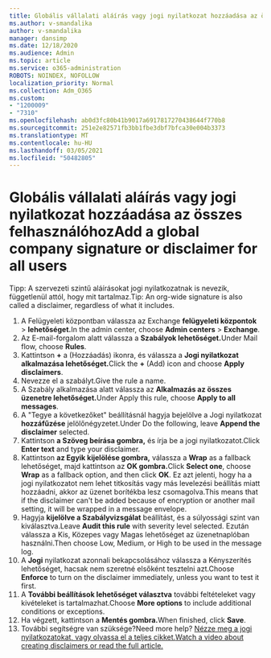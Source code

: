 ```yaml
---
title: Globális vállalati aláírás vagy jogi nyilatkozat hozzáadása az összes felhasználóhoz
ms.author: v-smandalika
author: v-smandalika
manager: dansimp
ms.date: 12/18/2020
ms.audience: Admin
ms.topic: article
ms.service: o365-administration
ROBOTS: NOINDEX, NOFOLLOW
localization_priority: Normal
ms.collection: Adm_O365
ms.custom:
- "1200009"
- "7310"
ms.openlocfilehash: ab0d3fc80b41b9017a6917817270438644f770b8
ms.sourcegitcommit: 251e2e82571fb3bb1fbe3dbf7bfca30e004b3373
ms.translationtype: MT
ms.contentlocale: hu-HU
ms.lasthandoff: 03/05/2021
ms.locfileid: "50482805"
---
```

# <a name="add-a-global-company-signature-or-disclaimer-for-all-users"></a><span data-ttu-id="09a7f-102">Globális vállalati aláírás vagy jogi nyilatkozat hozzáadása az összes felhasználóhoz</span><span class="sxs-lookup"><span data-stu-id="09a7f-102">Add a global company signature or disclaimer for all users</span></span>

<span data-ttu-id="09a7f-103">Tipp: A szervezeti szintű aláírásokat jogi nyilatkozatnak is nevezik, függetlenül attól, hogy mit tartalmaz.</span><span class="sxs-lookup"><span data-stu-id="09a7f-103">Tip: An org-wide signature is also called a disclaimer, regardless of what it includes.</span></span>

1. <span data-ttu-id="09a7f-104">A Felügyeleti központban válassza az Exchange **felügyeleti központok**  >  **lehetőséget.**</span><span class="sxs-lookup"><span data-stu-id="09a7f-104">In the admin center, choose **Admin centers** > **Exchange**.</span></span>
2. <span data-ttu-id="09a7f-105">Az E-mail-forgalom alatt válassza a **Szabályok lehetőséget.**</span><span class="sxs-lookup"><span data-stu-id="09a7f-105">Under Mail flow, choose **Rules**.</span></span>
3. <span data-ttu-id="09a7f-106">Kattintson **+** a (Hozzáadás) ikonra, és válassza a **Jogi nyilatkozat alkalmazása lehetőséget.**</span><span class="sxs-lookup"><span data-stu-id="09a7f-106">Click the **+** (Add) icon and choose **Apply disclaimers**.</span></span>
4. <span data-ttu-id="09a7f-107">Nevezze el a szabályt.</span><span class="sxs-lookup"><span data-stu-id="09a7f-107">Give the rule a name.</span></span>
5. <span data-ttu-id="09a7f-108">A Szabály alkalmazása alatt válassza az **Alkalmazás az összes üzenetre lehetőséget.**</span><span class="sxs-lookup"><span data-stu-id="09a7f-108">Under Apply this rule, choose **Apply to all messages**.</span></span>
6. <span data-ttu-id="09a7f-109">A "Tegye a következőket" beállításnál hagyja bejelölve a Jogi nyilatkozat **hozzáfűzése** jelölőnégyzetet.</span><span class="sxs-lookup"><span data-stu-id="09a7f-109">Under Do the following, leave **Append the disclaimer** selected.</span></span>
7. <span data-ttu-id="09a7f-110">Kattintson **a Szöveg beírása gombra,** és írja be a jogi nyilatkozatot.</span><span class="sxs-lookup"><span data-stu-id="09a7f-110">Click **Enter text** and type your disclaimer.</span></span>
8. <span data-ttu-id="09a7f-111">Kattintson **az Egyik kijelölése gombra,** válassza a **Wrap** as a fallback lehetőséget, majd kattintson az **OK gombra.**</span><span class="sxs-lookup"><span data-stu-id="09a7f-111">Click **Select one**, choose **Wrap** as a fallback option, and then click **OK**.</span></span> <span data-ttu-id="09a7f-112">Ez azt jelenti, hogy ha a jogi nyilatkozatot nem lehet titkosítás vagy más levelezési beállítás miatt hozzáadni, akkor az üzenet borítékba lesz csomagolva.</span><span class="sxs-lookup"><span data-stu-id="09a7f-112">This means that if the disclaimer can't be added because of encryption or another mail setting, it will be wrapped in a message envelope.</span></span>
9. <span data-ttu-id="09a7f-113">Hagyja **kijelölve a Szabályvizsgálat** beállítást, és a súlyossági szint van kiválasztva.</span><span class="sxs-lookup"><span data-stu-id="09a7f-113">Leave **Audit this rule** with severity level selected.</span></span> <span data-ttu-id="09a7f-114">Ezután válassza a Kis, Közepes vagy Magas lehetőséget az üzenetnaplóban használni.</span><span class="sxs-lookup"><span data-stu-id="09a7f-114">Then choose Low, Medium, or High to be used in the message log.</span></span>
10. <span data-ttu-id="09a7f-115">A **Jogi** nyilatkozat azonnali bekapcsolásához válassza a Kényszerítés lehetőséget, hacsak nem szeretné elsőként tesztelni azt.</span><span class="sxs-lookup"><span data-stu-id="09a7f-115">Choose **Enforce** to turn on the disclaimer immediately, unless you want to test it first.</span></span>
11. <span data-ttu-id="09a7f-116">A **További beállítások lehetőséget választva** további feltételeket vagy kivételeket is tartalmazhat.</span><span class="sxs-lookup"><span data-stu-id="09a7f-116">Choose **More options** to include additional conditions or exceptions.</span></span>
12. <span data-ttu-id="09a7f-117">Ha végzett, kattintson a **Mentés gombra.**</span><span class="sxs-lookup"><span data-stu-id="09a7f-117">When finished, click **Save**.</span></span>
13. <span data-ttu-id="09a7f-118">További segítségre van szüksége?</span><span class="sxs-lookup"><span data-stu-id="09a7f-118">Need more help?</span></span> [<span data-ttu-id="09a7f-119">Nézze meg a jogi nyilatkozatokat, vagy olvassa el a teljes cikket.</span><span class="sxs-lookup"><span data-stu-id="09a7f-119">Watch a video about creating disclaimers or read the full article.</span></span>](https://support.office.com/article/2d75860f-c527-4352-a7f6-73eba54c0c72?wt.mc_id=Chat_GlobalSignature)